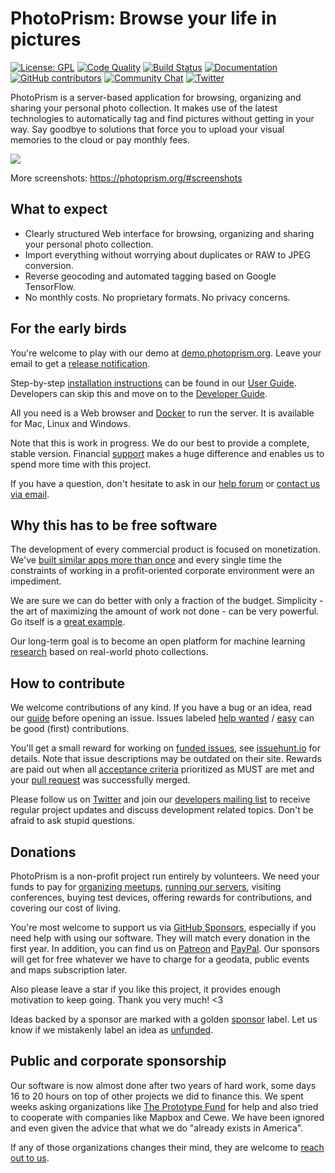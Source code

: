 PhotoPrism: Browse your life in pictures
========================================

[![License: GPL](https://img.shields.io/badge/license-GPL-blue.svg)][license]
[![Code Quality](https://goreportcard.com/badge/github.com/photoprism/photoprism)][goreport]
[![Build Status](https://travis-ci.org/photoprism/photoprism.png?branch=develop)][ci]
[![Documentation](https://readthedocs.org/projects/photoprism-docs/badge/?version=latest&style=flat)][docs]
[![GitHub contributors](https://img.shields.io/github/contributors/photoprism/photoprism.svg)](https://github.com/photoprism/photoprism/graphs/contributors/)
[![Community Chat](https://img.shields.io/badge/chat-on%20gitter-4aa087.svg)][chat]
[![Twitter](https://img.shields.io/badge/follow-@browseyourlife-00acee.svg)][twitter]

PhotoPrism is a server-based application for browsing, organizing and sharing your personal photo collection.
It makes use of the latest technologies to automatically tag and find pictures without getting in your way.
Say goodbye to solutions that force you to upload your visual memories to the cloud or pay monthly fees.

![](https://dl.photoprism.org/assets/img/preview.jpg)

More screenshots: https://photoprism.org/#screenshots

## What to expect ##

* Clearly structured Web interface for browsing, organizing and sharing your personal photo collection.
* Import everything without worrying about duplicates or RAW to JPEG conversion.
* Reverse geocoding and automated tagging based on Google TensorFlow.
* No monthly costs. No proprietary formats. No privacy concerns.

## For the early birds ##

You're welcome to play with our demo at [demo.photoprism.org](https://demo.photoprism.org).
Leave your email to get a [release notification](https://goo.gl/forms/KBPVGl9PCsOKrAv33).

Step-by-step [installation instructions](https://docs.photoprism.org/en/latest/setup/) can be found
in our [User Guide](https://docs.photoprism.org/en/latest/).
Developers can skip this and move on to the [Developer Guide](https://github.com/photoprism/photoprism/wiki).

All you need is a Web browser and [Docker](https://store.docker.com/search?type=edition&offering=community)
to run the server. It is available for Mac, Linux and Windows.

Note that this is work in progress. We do our best to provide a complete, stable version. 
Financial [support](SPONSORS.md) makes a huge difference and enables us to spend more time with this project.

If you have a question, don't hesitate to ask in our [help forum][help] 
or [contact us via email](mailto:hello@photoprism.org).

## Why this has to be free software ##

The development of every commercial product is focused on monetization.
We've [built similar apps more than once](https://github.com/photoprism/photoprism/wiki/Mediencenter) 
and every single time the constraints of working
in a profit-oriented corporate environment were an impediment.

We are sure we can do better with only a fraction of the budget. Simplicity - the art of maximizing the 
amount of work not done - can be very powerful.
Go itself is a [great example](https://talks.golang.org/2015/simplicity-is-complicated.slide).

Our long-term goal is to become an open platform for machine 
learning [research](https://github.com/photoprism/photoprism/wiki/Research) based on real-world photo collections.

## How to contribute ##

We welcome contributions of any kind. If you have a bug or an idea, read our 
[guide](https://docs.photoprism.org/en/latest/contribute/) before opening an issue.
Issues labeled [help wanted](https://github.com/photoprism/photoprism/labels/help%20wanted) / 
[easy](https://github.com/photoprism/photoprism/issues?q=is%3Aissue+is%3Aopen+label%3Aeasy) can be
good (first) contributions. 

You'll get a small reward for working on [funded issues](https://github.com/photoprism/photoprism/labels/funded), 
see [issuehunt.io](https://issuehunt.io/repos/119160553) for details. 
Note that issue descriptions may be outdated on their site. Rewards are paid out when 
all [acceptance criteria](https://github.com/photoprism/photoprism/wiki/Issues#user-stories) prioritized as 
MUST are met and your [pull request](https://github.com/photoprism/photoprism/wiki/Pull-Requests) 
was successfully merged.

Please follow us on [Twitter][twitter] and join our [developers mailing list](https://groups.google.com/a/photoprism.org/forum/#!forum/developers) 
to receive regular project updates and discuss development related topics. Don't be afraid to ask stupid questions.

## Donations ##

PhotoPrism is a non-profit project run entirely by volunteers. We need your funds to pay for 
[organizing meetups](https://github.com/photoprism/photoprism/wiki/Meetups),
[running our servers](https://github.com/photoprism/photoprism/wiki/Infrastructure),
visiting conferences, buying test devices, offering rewards for contributions, and covering our cost of living.

You're most welcome to support us via [GitHub Sponsors](https://github.com/sponsors/lastzero), 
especially if you need help with using our software. They will match every donation in the first year.
In addition, you can find us on [Patreon][patreon] and [PayPal][paypal]. Our sponsors will get for free whatever we have 
to charge for a geodata, public events and maps subscription later.

Also please leave a star if you like this project, it provides enough motivation to keep going. Thank you very much! <3

Ideas backed by a sponsor are marked with a golden [sponsor][sponsored issues] label.
Let us know if we mistakenly label an idea as [unfunded][unfunded issues].

## Public and corporate sponsorship ##

Our software is now almost done after two years of hard work, some days 16 to 20 hours on top of other projects we
did to finance this. We spent weeks asking organizations like [The Prototype Fund](https://prototypefund.de/en/) 
for help and also tried to cooperate with companies like Mapbox and Cewe. We have been ignored and even given
the advice that what we do "already exists in America".

If any of those organizations changes their mind, they are welcome to [reach out to us](mailto:hello@photoprism.org).

[help]: https://groups.google.com/a/photoprism.org/forum/#!forum/help
[license]: https://github.com/photoprism/photoprism/blob/develop/LICENSE
[patreon]: https://www.patreon.com/photoprism
[paypal]: https://www.paypal.me/photoprism
[goreport]: https://goreportcard.com/report/github.com/photoprism/photoprism
[coverage]: https://codecov.io/gh/photoprism/photoprism
[ci]: https://travis-ci.org/photoprism/photoprism
[docs]: https://docs.photoprism.org/en/latest/
[issuehunt]: https://issuehunt.io/repos/119160553
[chat]: https://gitter.im/browseyourlife/community
[twitter]: https://twitter.com/browseyourlife
[unfunded issues]: https://github.com/photoprism/photoprism/issues?q=is%3Aissue+is%3Aopen+label%3Aunfunded
[sponsored issues]: https://github.com/photoprism/photoprism/issues?q=is%3Aissue+is%3Aopen+label%3Asponsor
